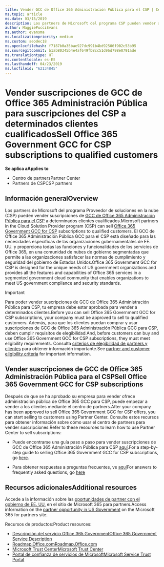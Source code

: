 ```yaml
---
title: Vender GCC de Office 365 Administración Pública para el CSP | Centro de partners
ms.topic: article
ms.date: 03/15/2019
description: Los partners de Microsoft del programa CSP pueden vender suscripciones de GCC de Office 365 Administración Pública para el CSP a determinados clientes cualificados. Office 365 GCC de gobierno para CSP es un conjunto de servicios de productividad en la nube diseñada para el gobierno de Estados Unidos y contratistas del gobierno.
author: MaggiePucciEvans
ms.author: evansma
ms.localizationpriority: medium
ms.custom: seodec18
ms.openlocfilehash: f7187b0a35bae927dc991b4bd92506f902c53b95
ms.sourcegitcommit: b1ab80345b4e4af649fb8cc51d96d798e0791ade
ms.translationtype: HT
ms.contentlocale: es-ES
ms.lasthandoff: 04/23/2019
ms.locfileid: "62134845"
---
```

# <a name="sell-office-365-government-gcc-for-csp-subscriptions-to-qualified-customers"></a><span data-ttu-id="82275-104">Vender suscripciones de GCC de Office 365 Administración Pública para suscripciones del CSP a determinados clientes cualificados</span><span class="sxs-lookup"><span data-stu-id="82275-104">Sell Office 365 Government GCC for CSP subscriptions to qualified customers</span></span>

<span data-ttu-id="82275-105">**Se aplica a**</span><span class="sxs-lookup"><span data-stu-id="82275-105">**Applies to**</span></span>

-  <span data-ttu-id="82275-106">Centro de partners</span><span class="sxs-lookup"><span data-stu-id="82275-106">Partner Center</span></span>
-  <span data-ttu-id="82275-107">Partners de CSP</span><span class="sxs-lookup"><span data-stu-id="82275-107">CSP partners</span></span>


## <a name="overview"></a><span data-ttu-id="82275-108">Información general</span><span class="sxs-lookup"><span data-stu-id="82275-108">Overview</span></span>

<span data-ttu-id="82275-109">Los partners de Microsoft del programa Proveedor de soluciones en la nube (CSP) pueden vender suscripciones de [GCC de Office 365 Administración Pública para el CSP](https://www.microsoft.com/microsoft-365/partners/governmentforCSP) a determinados clientes cualificados.</span><span class="sxs-lookup"><span data-stu-id="82275-109">Microsoft partners in the Cloud Solution Provider program (CSP) can sell [Office 365 Government GCC for CSP](https://www.microsoft.com/microsoft-365/partners/governmentforCSP) subscriptions to qualified customers.</span></span> <span data-ttu-id="82275-110">El GCC de Office 365 Administración Pública GCC para el CSP está diseñado para las necesidades específicas de las organizaciones gubernamentales de EE. UU. y proporciona todas las funciones y funcionalidades de los servicios de Office 365, en una comunidad de nubes de gobierno segmentadas que permite a las organizaciones satisfacer las normas de cumplimiento y seguridad del gobierno de Estados Unidos.</span><span class="sxs-lookup"><span data-stu-id="82275-110">Office 365 Government GCC for CSP is designed for the unique needs of US government organizations and provides all the features and capabilities of Office 365 services in a segmented government cloud community that enables organizations to meet US government compliance and security standards.</span></span> 

>[!IMPORTANT] 
><span data-ttu-id="82275-111">Para poder vender suscripciones de GCC de Office 365 Administración Pública para CSP, tu empresa debe estar aprobada para vender a determinados clientes.</span><span class="sxs-lookup"><span data-stu-id="82275-111">Before you can sell Office 365 Government GCC for CSP subscriptions, your company must be approved to sell to qualified customers.</span></span> <span data-ttu-id="82275-112">Además, para que los clientes puedan comprar y usar suscripciones de GCC de Office 365 Administración Pública GCC para CSP, deben cumplir requisitos de elegibilidad.</span><span class="sxs-lookup"><span data-stu-id="82275-112">And, before customers can buy and use Office 365 Government GCC for CSP subscriptions, they must meet eligibility requirements.</span></span> <span data-ttu-id="82275-113">Consulta [criterios de elegibilidad de partners y clientes](csp-gcc-validate.md) para obtener información importante.</span><span class="sxs-lookup"><span data-stu-id="82275-113">See [partner and customer eligibility criteria](csp-gcc-validate.md) for important information.</span></span>


## <a name="sell-office-365-government-gcc-for-csp-subscriptions"></a><span data-ttu-id="82275-114">Vender suscripciones de GCC de Office 365 Administración Pública para el CSP</span><span class="sxs-lookup"><span data-stu-id="82275-114">Sell Office 365 Government GCC for CSP subscriptions</span></span>

<span data-ttu-id="82275-115">Después de que se ha aprobado su empresa para vender ofrece administración pública de Office 365 GCC para CSP, puede empezar a vender a los clientes mediante el centro de partners.</span><span class="sxs-lookup"><span data-stu-id="82275-115">After your company has been approved to sell Office 365 Government GCC for CSP offers, you can start selling to customers using Partner Center.</span></span> <span data-ttu-id="82275-116">Consulte estos recursos para obtener información sobre cómo usar el centro de partners para vender suscripciones:</span><span class="sxs-lookup"><span data-stu-id="82275-116">Refer to these resources to learn how to use Partner Center to sell subscriptions:</span></span> 

-   <span data-ttu-id="82275-117">Puede encontrarse una guía paso a paso para vender suscripciones de GCC de Office 365 Administración Pública para CSP [aquí](https://go.microsoft.com/fwlink/?linkid=2007323).</span><span class="sxs-lookup"><span data-stu-id="82275-117">For a step-by-step guide to selling Office 365 Government GCC for CSP subscriptions, go [here](https://go.microsoft.com/fwlink/?linkid=2007323).</span></span>  

-   <span data-ttu-id="82275-118">Para obtener respuestas a preguntas frecuentes, ve [aquí](https://o365pp.blob.core.windows.net/media/Resources/GCC/Office%20365%20Government%20GCC%20for%20CSP%20Partner%20FAQ.docx)</span><span class="sxs-lookup"><span data-stu-id="82275-118">For answers to frequently asked questions, go [here](https://o365pp.blob.core.windows.net/media/Resources/GCC/Office%20365%20Government%20GCC%20for%20CSP%20Partner%20FAQ.docx)</span></span>


## <a name="additional-resources"></a><span data-ttu-id="82275-119">Recursos adicionales</span><span class="sxs-lookup"><span data-stu-id="82275-119">Additional resources</span></span>

<span data-ttu-id="82275-120">Accede a la información sobre las [oportunidades de partner con el gobierno de EE. UU.](https://www.microsoft.com/microsoft-365/partners/governmentforCSP) en el sitio de Microsoft 365 para partners.</span><span class="sxs-lookup"><span data-stu-id="82275-120">Access information on the [partner opportunity in US Government](https://www.microsoft.com/microsoft-365/partners/governmentforCSP) on the Microsoft 365 for partners site.</span></span>

<span data-ttu-id="82275-121">Recursos de productos:</span><span class="sxs-lookup"><span data-stu-id="82275-121">Product resources:</span></span>

- [<span data-ttu-id="82275-122">Descripción del servicio Office 365 Government</span><span class="sxs-lookup"><span data-stu-id="82275-122">Office 365 Government Service Description</span></span>](https://technet.microsoft.com/library/mt774581.aspx)
- [<span data-ttu-id="82275-123">Roadmap.Office.com</span><span class="sxs-lookup"><span data-stu-id="82275-123">Roadmap.Office.com</span></span>](https://products.office.com/business/office-365-roadmap)
- [<span data-ttu-id="82275-124">Microsoft Trust Center</span><span class="sxs-lookup"><span data-stu-id="82275-124">Microsoft Trust Center</span></span>](https://www.microsoft.com/TrustCenter/)
- [<span data-ttu-id="82275-125">Portal de confianza de servicios de Microsoft</span><span class="sxs-lookup"><span data-stu-id="82275-125">Microsoft Service Trust Portal</span></span>](https://aka.ms/STP)

